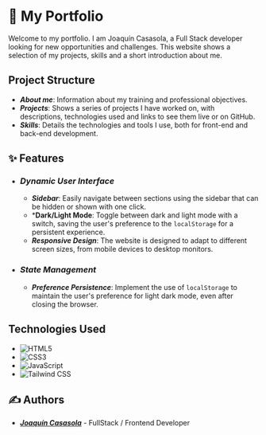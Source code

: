# 💼 My Portfolio
Welcome to my portfolio. I am Joaquín Casasola, a Full Stack developer looking for new opportunities and challenges. This website shows a selection of my projects, skills and a short introduction about me.

## Project Structure
- ***About me***: Information about my training and professional objectives.
- ***Projects***: Shows a series of projects I have worked on, with descriptions, technologies used and links to see them live or on GitHub.
- ***Skills***: Details the technologies and tools I use, both for front-end and back-end development.

## ✨ Features
- ### ***Dynamic User Interface***
   - ***Sidebar***: Easily navigate between sections using the sidebar that can be hidden or shown with one click.
   - ***Dark/Light Mode**: Toggle between dark and light mode with a switch, saving the user's preference to the `localStorage` for a persistent experience.
   - ***Responsive Design***: The website is designed to adapt to different screen sizes, from mobile devices to desktop monitors.

- ### ***State Management***
   - ***Preference Persistence***: Implement the use of `localStorage` to maintain the user's preference for light dark mode, even after closing the browser.

## Technologies Used

- ![HTML5](https://img.shields.io/badge/HTML5-E34F26?style=for-the-badge&logo=html5&logoColor=white)
- ![CSS3](https://img.shields.io/badge/CSS3-1572B6?style=for-the-badge&logo=css3&logoColor=white)
- ![JavaScript](https://img.shields.io/badge/JavaScript-F7DF1E?style=for-the-badge&logo=javascript&logoColor=black)
- ![Tailwind CSS](https://img.shields.io/badge/Tailwind_CSS-38B2AC?style=for-the-badge&logo=tailwind-css&logoColor=white)

## ✍️ Authors 

- ***[Joaquín Casasola](https://github.com/tu-usuario)*** - FullStack / Frontend Developer
